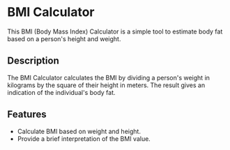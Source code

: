 # BMI Calculator

This BMI (Body Mass Index) Calculator is a simple tool to estimate body fat based on a person's height and weight.

## Description

The BMI Calculator calculates the BMI by dividing a person's weight in kilograms by the square of their height in meters. The result gives an indication of the individual's body fat.

## Features

- Calculate BMI based on weight and height.
- Provide a brief interpretation of the BMI value.
